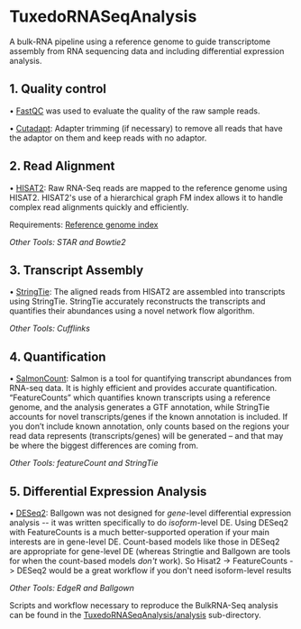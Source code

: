 # TuxedoRNASeqAnalysis

A bulk-RNA pipeline using a reference genome to guide transcriptome assembly from RNA sequencing data and including differential expression analysis.

## 1. Quality control

• [FastQC](http://www.bioinformatics.bbsrc.ac.uk/projects/fastqc/) was used to evaluate the quality of the raw sample reads.

• [Cutadapt](https://cutadapt.readthedocs.io/en/stable/):
Adapter trimming (if necessary) to remove all reads that have the adaptor on them and keep reads with no adaptor.

## 2.  Read Alignment

• [HISAT2](http://daehwankimlab.github.io/hisat2/manual/):
Raw RNA-Seq reads are mapped to the reference genome using HISAT2. HISAT2's use of a hierarchical graph FM index allows it to handle complex read alignments quickly and efficiently.

Requirements: [Reference genome index](http://daehwankimlab.github.io/hisat2/download/#h-sapiens)

*Other Tools: STAR and Bowtie2*

## 3.  Transcript Assembly

• [StringTie](https://ccb.jhu.edu/software/stringtie/index.shtml):
The aligned reads from HISAT2 are assembled into transcripts using StringTie. StringTie accurately reconstructs the transcripts and quantifies their abundances using a novel network flow algorithm.

*Other Tools: Cufflinks*

## 4.  Quantification

• [SalmonCount](https://combine-lab.github.io/salmon/):
Salmon is a tool for quantifying transcript abundances from RNA-seq data. It is highly efficient and provides accurate quantification. “FeatureCounts” which quantifies known transcripts using a reference genome, and the analysis generates a GTF annotation, while StringTie accounts for novel transcripts/genes if the known annotation is included. If you don’t include known annotation, only counts based on the regions your read data represents (transcripts/genes) will be generated – and that may be where the biggest differences are coming from.

*Other Tools: featureCount and StringTie*

## 5. Differential Expression Analysis

• [DESeq2](https://bioconductor.org/packages/release/bioc/html/DESeq2.html): Ballgown was not designed for *gene*-level differential expression analysis -- it was written specifically to do *isoform*-level DE. Using DESeq2 with FeatureCounts is a much better-supported operation if your main interests are in gene-level DE. Count-based models like those in DESeq2 are appropriate for gene-level DE (whereas Stringtie and Ballgown are tools for when the count-based models *don't* work). So Hisat2 -\> FeatureCounts -\> DESeq2 would be a great workflow if you don't need isoform-level results

*Other Tools: EdgeR and Ballgown*

Scripts and workflow necessary to reproduce the BulkRNA-Seq analysis can be found in the [TuxedoRNASeqAnalysis/analysis](https://github.com/HawaBioinformatics/TuxedoRNASeqAnalysis/tree/main/analysis) sub-directory.

